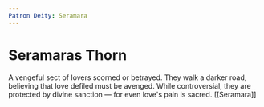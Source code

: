 ```yaml
---
Patron Deity: Seramara
---
```


# Seramaras Thorn


A vengeful sect of lovers scorned or betrayed. They walk a darker road, believing that love defiled must be avenged. While controversial, they are protected by divine sanction — for even love's pain is sacred.
[[Seramara]]
